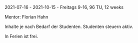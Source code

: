 2021-07-16 - 2021-10-15 - Freitags 9-16, 96 TU, 12 weeks

Mentor: Florian Hahn

Inhalte je nach Bedarf der Studenten.
Studenten steuern aktiv.

In Ferien ist frei.
